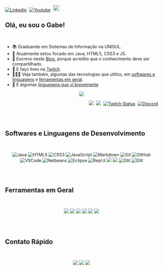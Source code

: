[![Linkedin](https://img.shields.io/badge/-LinkedIn-blue?style=flat&logo=Linkedin&logoColor=white)](https://www.linkedin.com/in/gltm-jrsoftwaredeveloper/)&nbsp; [![Youtube](https://img.shields.io/badge/-YouTube-bb0000?style=flat&logo=YouTube&logoColor=white)](https://www.youtube.com/channel/UC3i5QneYxOtgJUV0e1ZfQAQ/)&nbsp; 
[<img src="https://img.shields.io/github/followers/gabrielltmonteiro?label=follow&style=social" height="22" title="Follow me" />](https://github.com/gabrielltmonteiro)

<h2 id="1">Olá, eu sou o Gabe!</h2><br>

<ul>
  <li>📚 Graduando em Sistemas de Informação na UNISUL.</li>
  <li>🐗 Atualmente estou focado em Java, HTML5, CSS3 e JS.</li>
  <li>📝 Escrevo neste <a href="https://systemgang.blogspot.com" title="System_Gang">Blog</a>, porque acredito que o conhecimento deve ser compartilhado.</li>
  <li>🎥 E faço lives na <a href="https://www.twitch.tv/system_gang" title="Roxinha">Twitch</a>.</li>
  <li>👨🏾‍💻 Veja também, algumas das tecnologias que utilizo, em <a href="#2">softwares e linguagens</a> e <a href="#3">ferramentas em geral</a>.</li>
  <li>🌠 E algumas <a href="#4">linguagens que vi brevemente</a></li>
 </ul>



<p align="center"> 
  <a><img src="https://github-readme-stats.vercel.app/api?username=gabrielltmonteiro&show_icons=true&theme=bluewhite" /></a>
</p> 
<p align="right">
  <a href="https://systemgang.blogspot.com/"><img src="https://img.shields.io/twitter/url?color=orange&label=System_Gang&logo=blogger&logoColor=white&style=plastic&url=https%3A%2F%2Fsystemgang.blogspot.com"></a>&nbsp;
   <a href="https://senhordesenvolvedor.wordpress.com/"><img src="https://img.shields.io/twitter/url?color=white&label=Sr.%20Desenvolvedor&logo=wordpress&style=plastic&url=https%3A%2F%2Fsenhordesenvolvedor.wordpress.com%2F"></a>&nbsp;
   <a href="https://twitch.tv/system_gang"><img alt="Twitch Status" src="https://img.shields.io/twitch/status/system_gang?color=d60087&label=Live&logo=twitch&logoColor=white"></a>&nbsp;
   <a href="https://discord.gg/Bu78wBZ"><img alt="Discord" src="https://img.shields.io/discord/750976315880112189?color=green&label=Chat&logo=discord&logoColor=white"></a>
</p><br><br>

<h2 id="2">Softwares e Linguagens de Desenvolvimento</h2> <br>

<p align="center">
  <img src="https://img.shields.io/badge/java-%23ED8B00.svg?&style=for-the-badge&logo=java&logoColor=white" alt="Java" title="Java"/>
  <img src="https://img.shields.io/badge/html5%20-%23E34F26.svg?&style=for-the-badge&logo=html5&logoColor=white" alt="HTML5" title="HTML5"/>
  <img src="https://img.shields.io/badge/css3%20-%231572B6.svg?&style=for-the-badge&logo=css3&logoColor=white" alt="CSS3" title="CSS3"/>
  <img src="https://img.shields.io/badge/javascript%20-%23F7DF1E.svg?&style=for-the-badge&logo=javascript&logoColor=%23323330" alt="JavaScript" title="JavaScript"/>
  <img src="https://img.shields.io/badge/markdown-%23000000.svg?&style=for-the-badge&logo=markdown&logoColor=white" alt="Markdown" title="Markdown"/>
  <img src="https://img.shields.io/badge/git%20-%23F05033.svg?&style=for-the-badge&logo=git&logoColor=white" alt="Git" title="Git"/>
  <img src="https://img.shields.io/badge/github%20-%23121011.svg?&style=for-the-badge&logo=github&logoColor=white" alt="GitHub" title="GitHub"/>  
  <img src="https://img.shields.io/badge/-VSCode-007ACC?style=for-the-badge&logo=visual-studio-code&logoColor=white" alt="VSCode" title="VSCode"/>
  <img src="https://img.shields.io/badge/-Netbeans-42588f?style=for-the-badge&logo=netbeans-ide&logoColor=white" alt="Netbeans" title="Netbeans"/>
  <img src="https://img.shields.io/badge/-Eclipse-2C2255?style=for-the-badge&logo=eclipse&logoColor=white" alt="Eclipse" title="Eclipse"/> 
  <img src="https://img.shields.io/badge/repl.it%20-%23e8e6e8.svg?style=for-the-badge&logo=repl.it&logoColor=000" alt="Repl.it" title="Repl.it"/>
  <img src="https://img.shields.io/badge/blogger%20-%23ff5722.svg?&style=for-the-badge&logo=blogger&logoColor=white"/>
  <img src="https://img.shields.io/badge/wordpress%20-%2321759b.svg?&style=for-the-badge&logo=wordpress&logoColor=white"/>   
  <img src="https://img.shields.io/badge/glitch%20-%233333FF.svg?&style=for-the-badge&logo=glitch&logoColor=white" alt="Glit" title="Glit"/> 
  <img src="https://img.shields.io/badge/game%20maker%20-%233333FF.svg?&style=for-the-badge&logo=game-maker&logoColor=white" alt="Glit" title="Glit"/>                                                                                                                                          
</p><br><br>                                                                                                                                                    

<!--### Java                                                                                                                                                                                                                                                                                                                                                                                                                                                
Vi pela primeira vez na Unisul, no início de 2018 e além de concluir matérias como Algoritmo e Estrutura de Dados, fiz um curso com duração de 60 horas
-->    

<h2 id="3">Ferramentas em Geral</h2> <br> 
  
<p align="center"><!-- DroidCam, VoiceMeeter Banana e Audacity. -->
  <img src="https://img.shields.io/badge/Photoshop%20-%23000070.svg?&style=for-the-badge&logo=adobe%20photoshop&logoColor=white"/>  
  <img src="https://img.shields.io/badge/Fireworks%20-%23F7DF1E.svg?&style=for-the-badge&logo=adobe&logoColor=323330"/>
  <img src="https://img.shields.io/badge/Streamlabs%20-%231fe9c8.svg?&style=for-the-badge"/>
  <img src="https://img.shields.io/badge/OBS%20Studio-%23000.svg?&style=for-the-badge&logo=obs%20studio&logoColor=fff"/>
  <img src="https://img.shields.io/badge/trello%20-%2300b8ee.svg?&style=for-the-badge&logo=trello&logoColor=white"/>
  <img src="https://img.shields.io/badge/evernote%20-%233aae00.svg?&style=for-the-badge&logo=evernote&logoColor=ffffff"/>
</p><br><br>

<h2 id="4">Contato Rápido</h2> <br> 
  
<p align="center">
  <img src="https://img.shields.io/badge/programming%20language-%2300599C.svg?&style=for-the-badge&logo=c&logoColor=white"/>  
  <img src="https://img.shields.io/badge/php-%23777BB4.svg?&style=for-the-badge&logo=php&logoColor=white"/>
  <img src="https://img.shields.io/badge/python%20-%2314354C.svg?&style=for-the-badge&logo=python"/>
</p><br><br>

<!--<a name=“section”><a/>
--
<p align="center"> 
  <img src="https://github-readme-stats.vercel.app/api/top-langs/?username=gabrielltmonteiro&theme=blue-white"></img>
</p>
--
trabalhando em.. aprendendo a.. colaborando com.. procurando ajuda para.. me pergunte sobre.. me encontre.. fatos divertidos..
--
[//]: # "Markdown"
--
[Âncora Markdown](#ancora-markdown)          //Âncora Markdown
## Ancora Markdown 
[Âncora Markdown](#section)                  //Âncora Markdown & HTML
## <a name=“section”><a/> Âncora Markdown
<a href="#ancora">Âncora HTML</a>            //Âncora HTML
<h2 id="ancora">Âncora HTML</h2>
//<h2 name="ancora">Âncora HTML</h2>         //Funciona Também
-->
